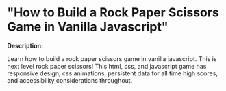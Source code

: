 # "How to Build a Rock Paper Scissors Game in Vanilla Javascript"

**Description:**

Learn how to build a rock paper scissors game in vanilla javascript. This is next level rock paper scissors! This html, css, and javascript game has responsive design, css animations, persistent data for all time high scores, and accessibility considerations throughout. 
